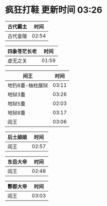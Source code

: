 # 疯狂打鞋 更新时间 03:26

| 古代霸主   | 时间    |
|--------|-------|
| 古代皇陵 | 02:54 |

| 四象苍茫长老   | 时间    |
|--------|-------|
| 虚无之关 | 01:59 |

| 间王   | 时间    |
|--------|-------|
| 地钓8重-柚柱展狱 | 03:11 |
| 地狱3重 | 03:26 |
| 地狱5重 | 02:03 |
| 地狱8重 | 03:17 |
| 阎王 | 03:06 |

| 后土娘娘   | 时间    |
|--------|-------|
| 阎王 | 02:57 |

| 东岳大帝   | 时间    |
|--------|-------|
| 阎王 | 02:48 |

| 酆都大帝   | 时间    |
|--------|-------|
| 阎王 | 03:03 |